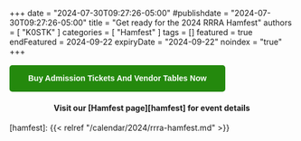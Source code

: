 +++
date = "2024-07-30T09:27:26-05:00"
#publishdate = "2024-07-30T09:27:26-05:00"
title = "Get ready for the 2024 RRRA Hamfest"
authors = [ "K0STK" ]
categories = [ "Hamfest" ]
tags = []
featured = true 
endFeatured = 2024-09-22
expiryDate = "2024-09-22"
noindex = "true"
+++

<table role="presentation" border="0" cellpadding="0" cellspacing="0" style="border-collapse: separate; mso-table-lspace: 0pt; mso-table-rspace: 0pt; min-width: auto; width: 100%;" width="100%">
<tbody>
<tr>
<td style="font-family: sans-serif; font-size: 14px; vertical-align: top; border-radius: 5px; text-align: center; background-color: #24890d;" valign="top" align="center" bgcolor="#24890d"> <a href="https://buytickets.at/redriverradioamateurs/1319635" target="_blank" style="border: solid 1px #24890d; border-radius: 5px; box-sizing: border-box; cursor: pointer; display: inline-block; font-size: 14px; font-weight: bold; margin: 0; padding: 12px 25px; text-decoration: none; text-transform: capitalize; background-color: #24890d; border-color: #24890d; color: #ffffff;">Buy Admission Tickets and Vendor Tables Now</a> </td>
</tr>
</tbody>
</table>                           

<div style="width: 100%; text-align: center;">

#### Visit our [Hamfest page][hamfest] for event details

</div>

[hamfest]: {{< relref "/calendar/2024/rrra-hamfest.md" >}}

<!--more-->
